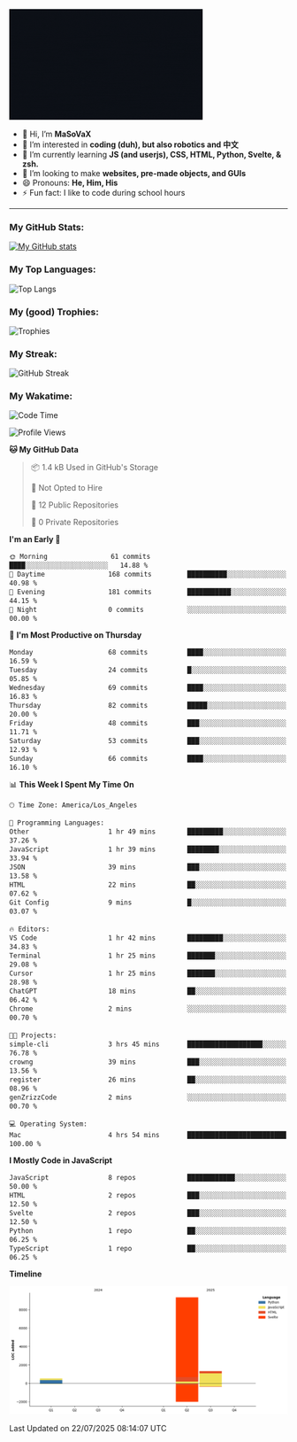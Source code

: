 <img src="profile-up.gif" alt="Profile Up" width="350px" height="200px">

- 👋 Hi, I’m **MaSoVaX**
- 👀 I’m interested in **coding (duh), but also robotics and 中文**
- 🌱 I’m currently learning **JS (and userjs), CSS, HTML, Python, Svelte, & zsh.**
- 💞️ I’m looking to make **websites, pre-made objects, and GUIs**
- 😄 Pronouns: **He, Him, His**
- ⚡ Fun fact: I like to code during school hours
  
---

### My GitHub Stats:
[![My GitHub stats](https://github-readme-stats.vercel.app/api?username=genzrizzcode&show_icons=true&theme=github_dark&hide_border=true&show=discussions_started,discussions_answered&rank_icon=percentile)](https://github.com/genZrizzCode)

### My Top Languages:
![Top Langs](https://github-readme-stats.vercel.app/api/top-langs/?username=genzrizzcode&langs_count=10&show_icons=true&theme=github_dark&hide_border=true&layout=compact)

### My (good) Trophies:
![Trophies](https://github-profile-trophy.vercel.app/?username=genzrizzcode&rank=SECRET,SSS,SS,S,AAA,AA,A,B&theme=matrix&column=3&margin-w=10&margin-h=10)

### My Streak:
![GitHub Streak](https://streak-stats.demolab.com?user=genZrizzCode&theme=highcontrast&border_radius=25&date_format=M%20j%5B%2C%20Y%5D&card_width=525&stroke=EB5454)

### My Wakatime:
<!--START_SECTION:waka-->
![Code Time](http://img.shields.io/badge/Code%20Time-4%20hrs%2054%20mins-blue)

![Profile Views](http://img.shields.io/badge/Profile%20Views-102-blue)

**🐱 My GitHub Data** 

> 📦 1.4 kB Used in GitHub's Storage 
 > 
> 🚫 Not Opted to Hire
 > 
> 📜 12 Public Repositories 
 > 
> 🔑 0 Private Repositories 
 > 
**I'm an Early 🐤** 

```text
🌞 Morning                61 commits          ████░░░░░░░░░░░░░░░░░░░░░   14.88 % 
🌆 Daytime                168 commits         ██████████░░░░░░░░░░░░░░░   40.98 % 
🌃 Evening                181 commits         ███████████░░░░░░░░░░░░░░   44.15 % 
🌙 Night                  0 commits           ░░░░░░░░░░░░░░░░░░░░░░░░░   00.00 % 
```
📅 **I'm Most Productive on Thursday** 

```text
Monday                   68 commits          ████░░░░░░░░░░░░░░░░░░░░░   16.59 % 
Tuesday                  24 commits          █░░░░░░░░░░░░░░░░░░░░░░░░   05.85 % 
Wednesday                69 commits          ████░░░░░░░░░░░░░░░░░░░░░   16.83 % 
Thursday                 82 commits          █████░░░░░░░░░░░░░░░░░░░░   20.00 % 
Friday                   48 commits          ███░░░░░░░░░░░░░░░░░░░░░░   11.71 % 
Saturday                 53 commits          ███░░░░░░░░░░░░░░░░░░░░░░   12.93 % 
Sunday                   66 commits          ████░░░░░░░░░░░░░░░░░░░░░   16.10 % 
```


📊 **This Week I Spent My Time On** 

```text
🕑︎ Time Zone: America/Los_Angeles

💬 Programming Languages: 
Other                    1 hr 49 mins        █████████░░░░░░░░░░░░░░░░   37.26 % 
JavaScript               1 hr 39 mins        ████████░░░░░░░░░░░░░░░░░   33.94 % 
JSON                     39 mins             ███░░░░░░░░░░░░░░░░░░░░░░   13.58 % 
HTML                     22 mins             ██░░░░░░░░░░░░░░░░░░░░░░░   07.62 % 
Git Config               9 mins              █░░░░░░░░░░░░░░░░░░░░░░░░   03.07 % 

🔥 Editors: 
VS Code                  1 hr 42 mins        █████████░░░░░░░░░░░░░░░░   34.83 % 
Terminal                 1 hr 25 mins        ███████░░░░░░░░░░░░░░░░░░   29.08 % 
Cursor                   1 hr 25 mins        ███████░░░░░░░░░░░░░░░░░░   28.98 % 
ChatGPT                  18 mins             ██░░░░░░░░░░░░░░░░░░░░░░░   06.42 % 
Chrome                   2 mins              ░░░░░░░░░░░░░░░░░░░░░░░░░   00.70 % 

🐱‍💻 Projects: 
simple-cli               3 hrs 45 mins       ███████████████████░░░░░░   76.78 % 
crowng                   39 mins             ███░░░░░░░░░░░░░░░░░░░░░░   13.56 % 
register                 26 mins             ██░░░░░░░░░░░░░░░░░░░░░░░   08.96 % 
genZrizzCode             2 mins              ░░░░░░░░░░░░░░░░░░░░░░░░░   00.70 % 

💻 Operating System: 
Mac                      4 hrs 54 mins       █████████████████████████   100.00 % 
```

**I Mostly Code in JavaScript** 

```text
JavaScript               8 repos             ████████████░░░░░░░░░░░░░   50.00 % 
HTML                     2 repos             ███░░░░░░░░░░░░░░░░░░░░░░   12.50 % 
Svelte                   2 repos             ███░░░░░░░░░░░░░░░░░░░░░░   12.50 % 
Python                   1 repo              ██░░░░░░░░░░░░░░░░░░░░░░░   06.25 % 
TypeScript               1 repo              ██░░░░░░░░░░░░░░░░░░░░░░░   06.25 % 
```



**Timeline**

![Lines of Code chart](https://raw.githubusercontent.com/genZrizzCode/genZrizzCode/main/assets/bar_graph.png)


 Last Updated on 22/07/2025 08:14:07 UTC
<!--END_SECTION:waka-->
